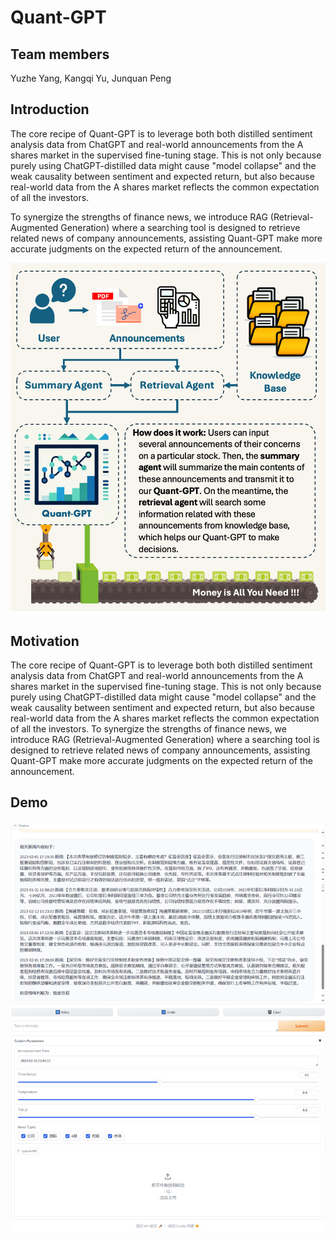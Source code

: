# Quant-GPT

## Team members

Yuzhe Yang, Kangqi Yu, Junquan Peng

## Introduction

The core recipe of Quant-GPT is to leverage both both distilled sentiment analysis data from ChatGPT and real-world announcements from the A shares market in the supervised fine-tuning stage. This is not only because purely using ChatGPT-distilled data might cause "model collapse" and the weak causality between sentiment and expected return, but also because real-world data from the A shares market reflects the common expectation of all the investors.

To synergize the strengths of finance news, we introduce RAG (Retrieval-Augmented Generation) where a searching tool is designed to retrieve related news of company announcements, assisting Quant-GPT make more accurate judgments on the expected return of the announcement.

![alt text](assets/readme/image.png)

## Motivation

The core recipe of Quant-GPT is to leverage both both distilled sentiment analysis data from ChatGPT and real-world announcements from the A shares market in the supervised fine-tuning stage. This is not only because purely using ChatGPT-distilled data might cause "model collapse" and the weak causality between sentiment and expected return, but also because real-world data from the A shares market reflects the common expectation of all the investors.
To synergize the strengths of finance news, we introduce RAG (Retrieval-Augmented Generation) where a searching tool is designed to retrieve related news of company announcements, assisting Quant-GPT make more accurate judgments on the expected return of the announcement.

## Demo

![alt text](assets/readme/demo.png)
